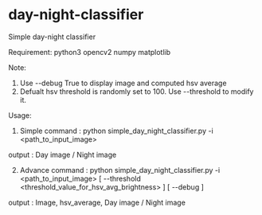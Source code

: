 # day-night-classifier
Simple day-night classifier

Requirement:
python3
opencv2
numpy
matplotlib

Note:
1. Use --debug True to display image and computed hsv average
2. Defualt hsv threshold is randomly set to 100. Use --threshold <value> to modify it.

Usage:
1. Simple
command : python simple_day_night_classifier.py -i <path_to_input_image>

output  : Day image / Night image

2. Advance
command : python simple_day_night_classifier.py -i <path_to_input_image> [ --threshold <threshold_value_for_hsv_avg_brightness> ] [ --debug <True> ]

output  : Image, hsv_average, Day image / Night image
